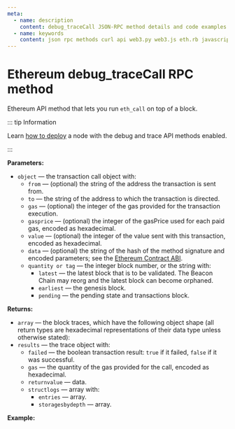 ```yaml
---
meta:
  - name: description
    content: debug_traceCall JSON-RPC method details and code examples.
  - name: keywords
    content: json rpc methods curl api web3.py web3.js eth.rb javascript python ruby ethereum debug trace
---
```


# Ethereum debug_traceCall RPC method

Ethereum API method that lets you run `eth_call` on top of a block.

::: tip Information

Learn [how to deploy](/api/ethereum/deploy-your-ethereum-node-to-enable-debug-and-trace-api-methods) a node with the debug and trace API methods enabled.

:::

**Parameters:**

* `object` — the transaction call object with:
  * `from` — (optional) the string of the address the transaction is sent from.
  * `to` — the string of the address to which the transaction is directed.
  * `gas` — (optional) the integer of the gas provided for the transaction execution.
  * `gasprice` — (optional) the integer of the gasPrice used for each paid gas, encoded as hexadecimal.
  * `value` — (optional) the integer of the value sent with this transaction, encoded as hexadecimal.
  * `data` — (optional) the string of the hash of the method signature and encoded parameters; see the [Ethereum Contract ABI](https://solidity.readthedocs.io/en/latest/abi-spec.html).
  * `quantity or tag` — the integer block number, or the string with:
    * `latest` — the latest block that is to be validated. The Beacon Chain may reorg and the latest block can become orphaned.
    * `earliest` — the genesis block.
    * `pending` — the pending state and transactions block.

**Returns:**

* `array` — the block traces, which have the following object shape (all return types are hexadecimal representations of their data type unless otherwise stated):
* `results` — the trace object with:
  * `failed` — the boolean transaction result: `true` if it failed, `false` if it was successful.
  * `gas` — the quantity of the gas provided for the call, encoded as hexadecimal.
  * `returnvalue` — data.
  * `structlogs` — array with:
    * `entries` — array.
    * `storagesbydepth` — array.

**Example:**

<CodeSwitcher :languages="{py:'web3.py', cr:'cURL'}">

<template v-slot:py>

``` py
from web3 import Web3
node_url = "CHAINSTACK_NODE_URL"
web3 = Web3.HTTPProvider(node_url)

debug = web3.make_request('debug_traceCall', [{
    "to": "0x690B9A9E9aa1C9dB991C7721a92d351Db4FaC990"
    }, "latest"])
print(debug)
```

</template>
<template v-slot:cr>

``` sh
curl -X POST "CHAINSTACK_NODE_URL" \
  -H 'Content-Type: application/json' \
  --data '{"method":"debug_traceCall","params":[{"from":null,"to":"0x6b175474e89094c44da98b954eedeac495271d0f"}, "latest"],"id":1,"jsonrpc":"2.0"}'
```

</template>
</CodeSwitcher>
